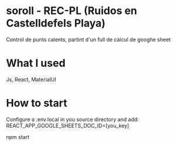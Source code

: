 # soroll - REC-PL (Ruidos en Castelldefels Playa)
Control de punts calents, partint d'un full de càlcul de googhe sheet

# What I used
Js, React, MaterialUI

# How to start
Configure a .env.local in you source directory and add:
REACT_APP_GOOGLE_SHEETS_DOC_ID=[you_key]

npm start




